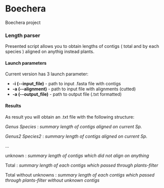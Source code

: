 # Boechera
Boechera project


### Length parser

Presented script allows you to obtain lengths of contigs ( total and by each species ) aligned on anythig instead plants.

#### Launch parameters

Current version has 3 launch parameter:

  * **-i (--input_file)** - path to input .fasta file with contigs
  * **-a (--alignment)** - path to input file with alignments (cutted)
  * **-a (--output_file)** - path to output file (.txt formatted)
  
#### Results

As result you will obtain an .txt file with the following structure: 

*Genus Species* : *summary length of contigs aligned on current Sp.*

*Genus2 Species2* : *summary length of contigs aligned on current Sp.*

...

unknown :  *summary length of contigs which did not align on anything*

Total : *summary length of each contigs which passed through plants-filter*

Total without unknowns : *summary length of each contigs which passed through plants-filter without unknown contigs*

